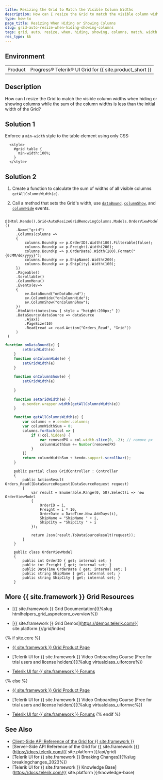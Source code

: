 ```yaml
---
title: Resizing the Grid to Match the Visible Column Widths
description: How can I resize the Grid to match the visible column widths when hiding or showing columns while the sum of the column widths is less than the initial width of the Grid?
type: how-to
page_title: Resizing When Hiding or Showing Columns
slug: grid-auto-resize-when-hiding-showing-columns
tags: grid, auto, resize, when, hiding, showing, columns, match, width
res_type: kb
---
```


## Environment 

<table>
	<tbody>
        <tr>
			<td>Product</td>
			<td>Progress® Telerik® UI Grid for {{ site.product_short }}</td>
		</tr>
	</tbody>
</table>

## Description

How can I resize the Grid to match the visible column widths when hiding or showing columns while the sum of the column widths is less than the initial width of the Grid?

## Solution 1

Enforce a `min-width` style to the table element using only CSS:
```
  <style>
    #grid table {
      min-width:100%;
    }
  </style>
```

## Solution 2

1. Create a function to calculate the sum of widths of all visible columns `getAllColumnsWidth(e)`.

1. Call a method that sets the Grid's width, use [`dataBound`](https://docs.telerik.com/kendo-ui/api/javascript/ui/grid/events/databound), [`columnShow`](https://docs.telerik.com/kendo-ui/api/javascript/ui/grid/events/columnshow), and [`columnHide`](https://docs.telerik.com/kendo-ui/api/javascript/ui/grid/events/columnhide) events.

```View

@(Html.Kendo().Grid<AutoResizeGridRemovingColumns.Models.OrderViewModel>()
     .Name("grid")
     .Columns(columns =>
     {
         columns.Bound(p => p.OrderID).Width(100).Filterable(false);
         columns.Bound(p => p.Freight).Width(200);
         columns.Bound(p => p.OrderDate).Width(200).Format("{0:MM/dd/yyyy}");
         columns.Bound(p => p.ShipName).Width(200);
         columns.Bound(p => p.ShipCity).Width(100);
     })
     .Pageable()
     .Scrollable()
     .ColumnMenu()
     .Events(ev=>
     {
         ev.DataBound("onDataBound");
         ev.ColumnHide("onColumnHide");
         ev.ColumnShow("onColumnShow");
     })
     .HtmlAttributes(new { style = "height:200px;" })
     .DataSource(dataSource => dataSource
         .Ajax()
         .PageSize(10)
         .Read(read => read.Action("Orders_Read", "Grid"))
     )
 )
```
```script.js
function onDataBound(e) {
        setGridWidth(e)
    }
    function onColumnHide(e) {
        setGridWidth(e)
    }
        
    function onColumnShow(e) {
        setGridWidth(e)
      
    }
    
    function setGridWidth(e) {
        e.sender.wrapper.width(getAllColumnsWidth(e))
    }

    function getAllColumnsWidth(e) {
        var columns = e.sender.columns;
        var columnWidthSum = 0;
        columns.forEach(col => {
            if (!col.hidden) {
                var removedPX = col.width.slice(0, -2); // remove px
                columnWidthSum += Number(removedPX)
            }
        })
        return columnWidthSum + kendo.support.scrollbar();
    }
```
```Controller
	public partial class GridController : Controller
    {
		public ActionResult Orders_Read([DataSourceRequest]DataSourceRequest request)
		{
			var result = Enumerable.Range(0, 50).Select(i => new OrderViewModel
			{
				OrderID = i,
				Freight = i * 10,
				OrderDate = DateTime.Now.AddDays(i),
				ShipName = "ShipName " + i,
				ShipCity = "ShipCity " + i
			});

			return Json(result.ToDataSourceResult(request));
		}
	}
```
```Model
    public class OrderViewModel
    {
        public int OrderID { get; internal set; }
        public int Freight { get; internal set; }
        public DateTime OrderDate { get; internal set; }
        public string ShipName { get; internal set; }
        public string ShipCity { get; internal set; }
    }
```

## More {{ site.framework }} Grid Resources

* [{{ site.framework }} Grid Documentation]({%slug htmlhelpers_grid_aspnetcore_overview%})

* [{{ site.framework }} Grid Demos](https://demos.telerik.com/{{ site.platform }}/grid/index)

{% if site.core %}
* [{{ site.framework }} Grid Product Page](https://www.telerik.com/aspnet-core-ui/grid)

* [Telerik UI for {{ site.framework }} Video Onboarding Course (Free for trial users and license holders)]({%slug virtualclass_uiforcore%})

* [Telerik UI for {{ site.framework }} Forums](https://www.telerik.com/forums/aspnet-core-ui)

{% else %}
* [{{ site.framework }} Grid Product Page](https://www.telerik.com/aspnet-mvc/grid)

* [Telerik UI for {{ site.framework }} Video Onboarding Course (Free for trial users and license holders)]({%slug virtualclass_uiformvc%})

* [Telerik UI for {{ site.framework }} Forums](https://www.telerik.com/forums/aspnet-mvc)
{% endif %}

## See Also

* [Client-Side API Reference of the Grid for {{ site.framework }}](https://docs.telerik.com/kendo-ui/api/javascript/ui/grid)
* [Server-Side API Reference of the Grid for {{ site.framework }}](https://docs.telerik.com/{{ site.platform }}/api/grid)
* [Telerik UI for {{ site.framework }} Breaking Changes]({%slug breakingchanges_2023%})
* [Telerik UI for {{ site.framework }} Knowledge Base](https://docs.telerik.com/{{ site.platform }}/knowledge-base)
